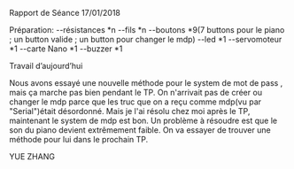 

Rapport de Séance 17/01/2018

Préparation: --résistances *n --fils *n --boutons *9(7 buttons pour le piano ; un button valide ; un button pour changer le mdp) --led *1 --servomoteur *1 --carte Nano *1 --buzzer *1

Travail d’aujourd’hui 

Nous avons essayé une nouvelle méthode pour le system de mot de pass , mais ça marche pas bien pendant le TP.
On n'arrivait pas de créer ou changer le mdp parce que les truc que on a reçu comme mdp(vu par "Serial")était désordonné.
Mais je l'ai résolu chez moi après le TP, maintenant le system de mdp est bon.
Un problème à résoudre est que le son du piano devient extrêmement faible. 
On va essayer de trouver une méthode pour lui dans le prochain TP.

YUE ZHANG
